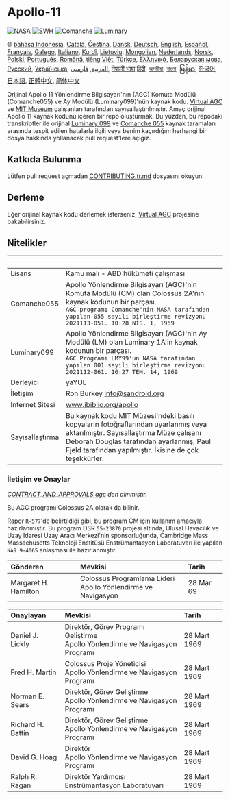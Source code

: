 # Apollo-11

[![NASA][1]][2]
[![SWH]][SWH_URL]
[![Comanche]][ComancheMilestone]
[![Luminary]][LuminaryMilestone]

🌐
[bahasa Indonesia][ID],
[Català][CA],
[Čeština][CZ],
[Dansk][DA],
[Deutsch][DE],
[English][EN],
[Español][ES],
[Français][FR],
[Galego][GL],
[Italiano][IT],
[Kurdî][KU],
[Lietuvių][LT],
[Mongolian][MN],
[Nederlands][NL],
[Norsk][NO],
[Polski][PL],
[Português][PT_BR],
[Română][RO],
[tiếng Việt][VI],
[Türkçe][TR],
[Ελληνικά][GR],
[Беларуская мова][BE],
[Русский][RU],
[Українська][UK],
[العربية][AR],
[فارسی][FA],
[नेपाली भाषा][NE]
[हिंदी][HI_IN],
[অসমীয়া][AS_IN],
[বাংলা][BD_BN],
[မြန်မာ][MM],
[한국어][KO_KR],
[日本語][JA],
[正體中文][ZH_TW],
[简体中文][ZH_CN]

[AR]:README.ar.md
[AS_IN]:README.as_in.md
[BD_BN]:README.bd_bn.md
[BE]:README.be.md
[CA]:README.ca.md
[CZ]:README.cz.md
[DA]:README.da.md
[DE]:README.de.md
[EN]:../README.md
[ES]:README.es.md
[FA]:README.fa.md
[FR]:README.fr.md
[GL]:README.gl.md
[GR]:README.gr.md
[HI_IN]:README.hi_in.md
[ID]:README.id.md
[IT]:README.it.md
[JA]:README.ja.md
[KO_KR]:README.ko_kr.md
[KU]:README.ku.md
[LT]:README.lt.md
[MM]:README.mm.md
[MN]:README.mn.md
[NE]:README.ne.md
[NL]:README.nl.md
[NO]:README.no.md
[PL]:README.pl.md
[PT_BR]:README.pt_br.md
[RO]:README.ro.md
[RU]:README.ru.md
[TR]:README.tr.md
[UK]:README.ua.md
[VI]:README.vi.md
[ZH_CN]:README.zh_cn.md
[ZH_TW]:README.zh_tw.md

Orijinal Apollo 11 Yönlendirme Bilgisayarı'nın (AGC) Komuta Modülü (Comanche055) ve Ay Modülü (Luminary099)'nün kaynak kodu. [Virtual AGC][3] ve [MIT Museum][4] çalışanları tarafından sayısallaştırılmıştır. Amaç orijinal Apollo 11 kaynak kodunu içeren bir repo oluşturmak. Bu yüzden, bu repodaki transkriptler ile orijinal [Luminary 099][5] ve [Comanche 055][6] kaynak taramaları arasında tespit edilen hatalarla ilgili veya benim kaçırdığım herhangi bir dosya hakkında yollanacak pull request'lere açığız.

## Katkıda Bulunma

Lütfen pull request açmadan [CONTRIBUTING.tr.md][7] dosyasını okuyun.

## Derleme

Eğer orijinal kaynak kodu derlemek isterseniz, [Virtual AGC][8] projesine bakabilirsiniz.

## Nitelikler

&nbsp;          | &nbsp;
:-------------- | :-----
Lisans          | Kamu malı - ABD hükümeti çalışması
Comanche055     | Apollo Yönlendirme Bilgisayarı (AGC)'nin Komuta Modülü (CM) olan Colossus 2A'nın kaynak kodunun bir parçası.<br>`AGC programı Comanche'nin NASA tarafından yapılan 055 sayılı birleştirme revizyonu`<br>`2021113-051. 10:28 NİS. 1, 1969`
Luminary099     | Apollo Yönlendirme Bilgisayarı (AGC)'nin Ay Modülü (LM) olan Luminary 1A'in kaynak kodunun bir parçası.<br>`AGC Programı LMY99'un NASA tarafından yapılan 001 sayılı birleştirme revizyonu`<br>`2021112-061. 16:27 TEM. 14, 1969`
Derleyici       | yaYUL
İletişim        | Ron Burkey <info@sandroid.org>
Internet Sitesi | www.ibiblio.org/apollo
Sayısallaştırma | Bu kaynak kodu MIT Müzesi'ndeki basılı kopyaların fotoğraflarından uyarlanmış veya aktarılmıştır. Sayısallaştırma Müze çalışanı Deborah Douglas tarafından ayarlanmış, Paul Fjeld tarafından yapılmıştır. İkisine de çok teşekkürler.

### İletişim ve Onaylar

*[CONTRACT_AND_APPROVALS.agc]'den alınmıştır.*

Bu AGC programı Colossus 2A olarak da bilinir.

Rapor `R-577`'de belirtildiği gibi, bu program CM için kullanım amacıyla hazırlanmıştır. Bu program DSR `55-23870` projesi altında, Ulusal Havacılık ve Uzay İdaresi Uzay Aracı Merkezi'nin sponsorluğunda, Cambridge Mass Massachusetts Teknoloji Enstitüsü Enstrümantasyon Laboratuvarı ile yapılan `NAS 9-4065` anlaşması ile hazırlanmıştır.

Gönderen             | Mevkisi | Tarih
:------------------- | :------ | :----
Margaret H. Hamilton | Colossus Programlama Lideri<br>Apollo Yönlendirme ve Navigasyon | 28 Mar 69

Onaylayan         | Mevkisi | Tarih
:---------------- | :------ | :----
Daniel J. Lickly  | Direktör, Görev Programı Geliştirme<br>Apollo Yönlendirme ve Navigasyon Programı | 28 Mart 1969
Fred H. Martin    | Colossus Proje Yöneticisi<br>Apollo Yönlendirme ve Navigasyon Programı | 28 Mart 1969
Norman E. Sears   | Direktör, Görev Geliştirme<br>Apollo Yönlendirme ve Navigasyon Programı | 28 Mart 1969
Richard H. Battin | Direktör, Görev Geliştirme<br>Apollo Yönlendirme ve Navigasyon Programı | 28 Mart 1969
David G. Hoag     | Direktör<br>Apollo Yönlendirme ve Navigasyon Programı | 28 Mart 1969
Ralph R. Ragan    | Direktör Yardımcısı<br>Enstrümantasyon Laboratuvarı | 28 Mart 1969

[CONTRACT_AND_APPROVALS.agc]:https://github.com/chrislgarry/Apollo-11/blob/master/Comanche055/CONTRACT_AND_APPROVALS.agc
[1]:https://flat.badgen.net/badge/NASA/Mission%20Overview/0B3D91
[2]:https://www.nasa.gov/mission_pages/apollo/missions/apollo11.html
[3]:http://www.ibiblio.org/apollo/
[4]:http://web.mit.edu/museum/
[5]:http://www.ibiblio.org/apollo/ScansForConversion/Luminary099/
[6]:http://www.ibiblio.org/apollo/ScansForConversion/Comanche055/
[7]:https://github.com/chrislgarry/Apollo-11/blob/master/CONTRIBUTING.tr.md
[8]:https://github.com/rburkey2005/virtualagc
[SWH]:https://flat.badgen.net/badge/Software%20Heritage/Archive/0B3D91
[SWH_URL]:https://archive.softwareheritage.org/browse/origin/https://github.com/chrislgarry/Apollo-11/
[Comanche]:https://flat.badgen.net/github/milestones/chrislgarry/Apollo-11/1
[ComancheMilestone]:https://github.com/chrislgarry/Apollo-11/milestone/1
[Luminary]:https://flat.badgen.net/github/milestones/chrislgarry/Apollo-11/2
[LuminaryMilestone]:https://github.com/chrislgarry/Apollo-11/milestone/2
